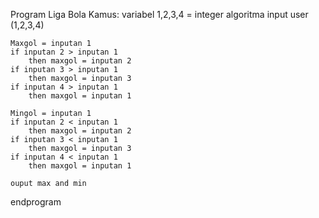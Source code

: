 Program Liga Bola
Kamus:
    variabel 1,2,3,4 = integer
algoritma
    input user (1,2,3,4)

    Maxgol = inputan 1
    if inputan 2 > inputan 1
        then maxgol = inputan 2
    if inputan 3 > inputan 1
        then maxgol = inputan 3
    if inputan 4 > inputan 1
        then maxgol = inputan 1

    Mingol = inputan 1
    if inputan 2 < inputan 1
        then maxgol = inputan 2
    if inputan 3 < inputan 1
        then maxgol = inputan 3
    if inputan 4 < inputan 1
        then maxgol = inputan 1

    ouput max and min
endprogram


